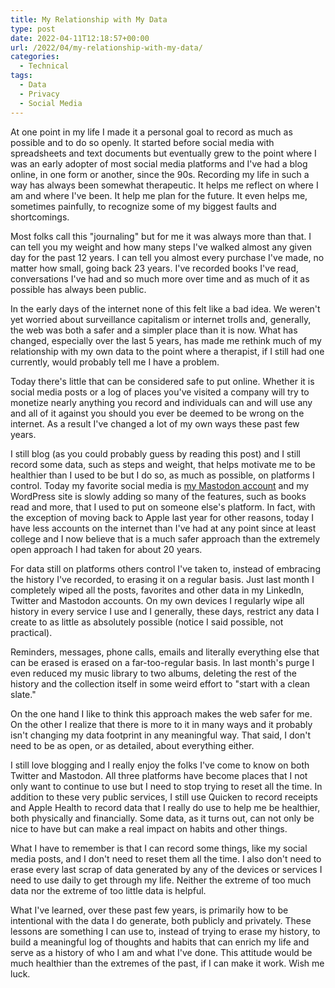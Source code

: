 ```yaml
---
title: My Relationship with My Data
type: post
date: 2022-04-11T12:18:57+00:00
url: /2022/04/my-relationship-with-my-data/
categories:
  - Technical
tags:
  - Data
  - Privacy
  - Social Media
---
```


At one point in my life I made it a personal goal to record as much as possible and to do so openly. It started before social media with spreadsheets and text documents but eventually grew to the point where I was an early adopter of most social media platforms and I've had a blog online, in one form or another, since the 90s. Recording my life in such a way has always been somewhat therapeutic. It helps me reflect on where I am and where I've been. It help me plan for the future. It even helps me, sometimes painfully, to recognize some of my biggest faults and shortcomings.

Most folks call this "journaling" but for me it was always more than that. I can tell you my weight and how many steps I've walked almost any given day for the past 12 years. I can tell you almost every purchase I've made, no matter how small, going back 23 years. I've recorded books I've read, conversations I've had and so much more over time and as much of it as possible has always been public.

In the early days of the internet none of this felt like a bad idea. We weren't yet worried about surveillance capitalism or internet trolls and, generally, the web was both a safer and a simpler place than it is now. What has changed, especially over the last 5 years, has made me rethink much of my relationship with my own data to the point where a therapist, if I still had one currently, would probably tell me I have a problem.

Today there's little that can be considered safe to put online. Whether it is social media posts or a log of places you've visited a company will try to monetize nearly anything you record and individuals can and will use any and all of it against you should you ever be deemed to be wrong on the internet. As a result I've changed a lot of my own ways these past few years.

I still blog (as you could probably guess by reading this post) and I still record some data, such as steps and weight, that helps motivate me to be healthier than I used to be but I do so, as much as possible, on platforms I control. Today my favorite social media is [my Mastodon account][1] and my WordPress site is slowly adding so many of the features, such as books read and more, that I used to put on someone else's platform. In fact, with the exception of moving back to Apple last year for other reasons, today I have less accounts on the internet than I've had at any point since at least college and I now believe that is a much safer approach than the extremely open approach I had taken for about 20 years.

For data still on platforms others control I've taken to, instead of embracing the history I've recorded, to erasing it on a regular basis. Just last month I completely wiped all the posts, favorites and other data in my LinkedIn, Twitter and Mastodon accounts. On my own devices I regularly wipe all history in every service I use and I generally, these days, restrict any data I create to as little as absolutely possible (notice I said possible, not practical).

Reminders, messages, phone calls, emails and literally everything else that can be erased is erased on a far-too-regular basis. In last month's purge I even reduced my music library to two albums, deleting the rest of the history and the collection itself in some weird effort to "start with a clean slate."

On the one hand I like to think this approach makes the web safer for me. On the other I realize that there is more to it in many ways and it probably isn't changing my data footprint in any meaningful way. That said, I don't need to be as open, or as detailed, about everything either.

I still love blogging and I really enjoy the folks I've come to know on both Twitter and Mastodon. All three platforms have become places that I not only want to continue to use but I need to stop trying to reset all the time. In addition to these very public services, I still use Quicken to record receipts and Apple Health to record data that I really do use to help me be healthier, both physically and financially. Some data, as it turns out, can not only be nice to have but can make a real impact on habits and other things.

What I have to remember is that I can record some things, like my social media posts, and I don't need to reset them all the time. I also don't need to erase every last scrap of data generated by any of the devices or services I need to use daily to get through my life. Neither the extreme of too much data nor the extreme of too little data is helpful.

What I've learned, over these past few years, is primarily how to be intentional with the data I do generate, both publicly and privately. These lessons are something I can use to, instead of trying to erase my history, to build a meaningful log of thoughts and habits that can enrich my life and serve as a history of who I am and what I've done. This attitude would be much healthier than the extremes of the past, if I can make it work. Wish me luck.

 [1]: https://mastodon.chriswiegman.com/